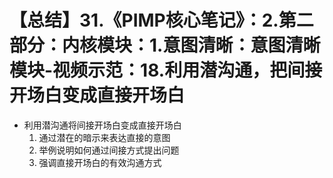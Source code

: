 # 【总结】31.《PIMP核心笔记》：2.第二部分：内核模块：1.意图清晰：意图清晰模块-视频示范：18.利用潜沟通，把间接开场白变成直接开场白

-   利用潜沟通将间接开场白变成直接开场白
    1.  通过潜在的暗示来表达直接的意图
    2.  举例说明如何通过间接方式提出问题
    3.  强调直接开场白的有效沟通方式